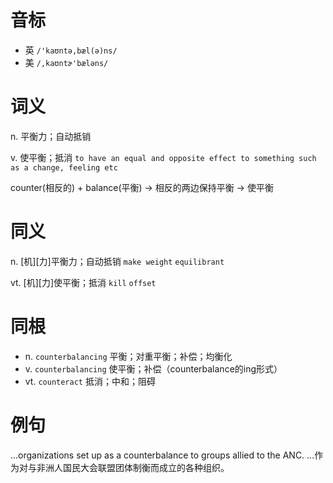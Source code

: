 # 音标

- 英 `/'kaʊntə,bæl(ə)ns/`
- 美 `/,kaʊntɚ'bæləns/`

# 词义

n. 平衡力；自动抵销


v. 使平衡；抵消
`to have an equal and opposite effect to something such as a change, feeling etc`



counter(相反的) + balance(平衡) → 相反的两边保持平衡 → 使平衡

# 同义

n. [机][力]平衡力；自动抵销
`make weight` `equilibrant`

vt. [机][力]使平衡；抵消
`kill` `offset`

# 同根

- n. `counterbalancing` 平衡；对重平衡；补偿；均衡化
- v. `counterbalancing` 使平衡；补偿（counterbalance的ing形式）
- vt. `counteract` 抵消；中和；阻碍

# 例句

...organizations set up as a counterbalance to groups allied to the ANC.
...作为对与非洲人国民大会联盟团体制衡而成立的各种组织。


